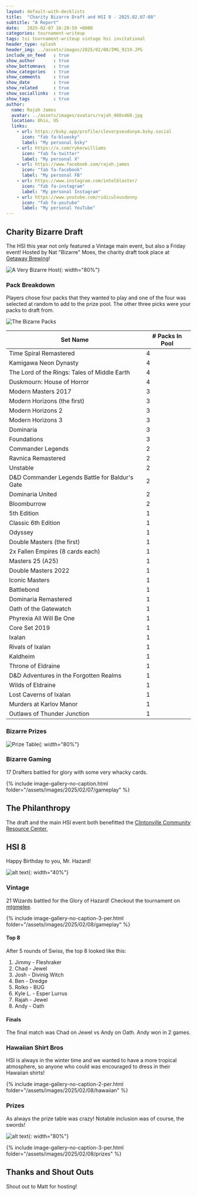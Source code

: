 ```yaml
---
layout: default-with-decklists
title:  "Charity Bizarre Draft and HSI 8 - 2025.02.07-08"
subtitle: "A Report"
date:   2025-02-07 16:20:59 +0000
categories: tournament-writeup
tags: tsi tournament-writeup vintage hsi invitational
header_type: splash
header_img: ../assets/images/2025/02/08/IMG_9219.JPG
include_on_feed   : true
show_author       : true
show_bottomnavs   : true
show_categories   : true
show_comments     : true
show_date         : true
show_related      : true
show_sociallinks  : true
show_tags         : true
author:
  name: Rajah James
  avatar: ../assets/images/avatars/rajah_460x460.jpg
  location: Ohio, US
  links:
    - url: https://bsky.app/profile/cleverpseudonym.bsky.social
      icon: "fab fa-bluesky"
      label: "My personal bsky"
    - url: https://x.com/rykerwilliams
      icon: "fab fa-twitter"
      label: "My personal X"
    - url: https://www.facebook.com/rajah.james
      icon: "fab fa-facebook"
      label: "My personal FB"
    - url: https://www.instagram.com/intelblaster/
      icon: "fab fa-instagram"
      label: "My personal Instagram"
    - url: https://www.youtube.com/ridiculousdonny
      icon: "fab fa-youtube"
      label: "My personal YouTube"
---
```


## Charity Bizarre Draft

The HSI this year not only featured a Vintage main event, but also a Friday event! Hosted by Nat "Bizarre" Moes, the charity draft took place at [Getaway Brewing](https://getawaybrewing.com/homepage)!

![A Very Bizarre Host](../assets/images/2025/02/07/IMG_9196.JPG){: width="80%"}

### Pack Breakdown

Players chose four packs that they wanted to play and one of the four was selected at random to add to the prize pool. The other three picks were your packs to draft from.

![The Bizarre Packs](../assets/images/2025/02/07/IMG_9191.JPG)

| **Set Name**                                   | **\# Packs In Pool** |
| ---------------------------------------------- | -------------------- |
| Time Spiral Remastered                         | 4                    |
| Kamigawa Neon Dynasty                          | 4                    |
| The Lord of the Rings: Tales of Middle Earth   | 4                    |
| Duskmourn: House of Horror                     | 4                    |
| Modern Masters 2017                            | 3                    |
| Modern Horizons (the first)                    | 3                    |
| Modern Horizons 2                              | 3                    |
| Modern Horizons 3                              | 3                    |
| Dominaria                                      | 3                    |
| Foundations                                    | 3                    |
| Commander Legends                              | 2                    |
| Ravnica Remastered                             | 2                    |
| Unstable                                       | 2                    |
| D&D Commander Legends Battle for Baldur's Gate | 2                    |
| Dominaria United                               | 2                    |
| Bloomburrow                                    | 2                    |
| 5th Edition                                    | 1                    |
| Classic 6th Edition                            | 1                    |
| Odyssey                                        | 1                    |
| Double Masters (the first)                     | 1                    |
| 2x Fallen Empires (8 cards each)               | 1                    |
| Masters 25 (A25)                               | 1                    |
| Double Masters 2022                            | 1                    |
| Iconic Masters                                 | 1                    |
| Battlebond                                     | 1                    |
| Dominaria Remastered                           | 1                    |
| Oath of the Gatewatch                          | 1                    |
| Phyrexia All Will Be One                       | 1                    |
| Core Set 2019                                  | 1                    |
| Ixalan                                         | 1                    |
| Rivals of Ixalan                               | 1                    |
| Kaldheim                                       | 1                    |
| Throne of Eldraine                             | 1                    |
| D&D Adventures in the Forgotten Realms         | 1                    |
| Wilds of Eldraine                              | 1                    |
| Lost Caverns of Ixalan                         | 1                    |
| Murders at Karlov Manor                        | 1                    |
| Outlaws of Thunder Junction                    | 1                    |

### Bizarre Prizes

![Prize Table](../assets/images/2025/02/07/IMG_8673.jpg){: width="80%"}

### Bizarre Gaming

17 Drafters battled for glory with some very whacky cards.

{% include image-gallery-no-caption.html folder="/assets/images/2025/02/07/gameplay" %}

## The Philanthropy

The draft and the main HSI event both benefitted the [Clintonville Community Resource Center](https://www.clintonvillecrc.org/),

## HSI 8

Happy Birthday to you, Mr. Hazard!

![alt text](../assets/images/2025/02/08/IMG_9210.JPG){: width="40%"}

### Vintage

21 Wizards battled for the Glory of Hazard! Checkout the tournament on [mtgmelee](https://melee.gg/Tournament/View/213388).

{% include image-gallery-no-caption-3-per.html folder="/assets/images/2025/02/08/gameplay" %}

#### Top 8

After 5 rounds of Swiss, the top 8 looked like this:

1. Jimmy - Fleshraker
1. Chad - Jewel
1. Josh - Divinig Witch
1. Ben - Dredge
1. Rolko - BUG
1. Kyle L. - Esper Lurrus
1. Rajah - Jewel
1. Andy - Oath

#### Finals

The final match was Chad on Jewel vs Andy on Oath. Andy won in 2 games.

### Hawaiian Shirt Bros

HSI is always in the winter time and we wanted to have a more tropical atmosphere, so anyone who could was encouraged to dress in their Hawaiian shirts!

{% include image-gallery-no-caption-2-per.html folder="/assets/images/2025/02/08/hawaiian" %}

### Prizes

As always the prize table was crazy! Notable inclusion was of course, the swords!

![alt text](../assets/images/2025/02/08/prizes/IMG_8680.jpg){: width="80%"}

{% include image-gallery-no-caption-3-per.html folder="/assets/images/2025/02/08/prizes" %}

## Thanks and Shout Outs

Shout out to Matt for hosting!
